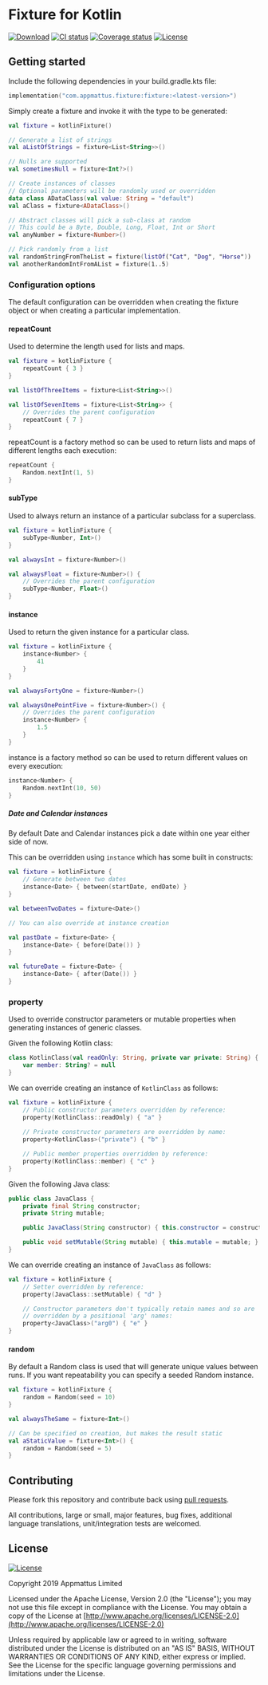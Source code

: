 # Fixture for Kotlin

[![Download](https://api.bintray.com/packages/appmattus/maven/fixture/images/download.svg)](https://bintray.com/appmattus/maven/fixture/_latestVersion)
[![CI status](https://github.com/appmattus/kotlinfixture/workflows/CI/badge.svg)](https://github.com/appmattus/kotlinfixture/actions)
[![Coverage status](https://codecov.io/gh/appmattus/kotlinfixture/branch/master/graph/badge.svg)](https://codecov.io/gh/appmattus/kotlinfixture)
[![License](https://img.shields.io/badge/License-Apache%202.0-blue.svg)](LICENSE.md)

## Getting started

Include the following dependencies in your build.gradle.kts file:

```kotlin
implementation("com.appmattus.fixture:fixture:<latest-version>")
```

Simply create a fixture and invoke it with the type to be generated:

```kotlin
val fixture = kotlinFixture()

// Generate a list of strings
val aListOfStrings = fixture<List<String>>()

// Nulls are supported
val sometimesNull = fixture<Int?>()

// Create instances of classes
// Optional parameters will be randomly used or overridden
data class ADataClass(val value: String = "default")
val aClass = fixture<ADataClass>()

// Abstract classes will pick a sub-class at random
// This could be a Byte, Double, Long, Float, Int or Short
val anyNumber = fixture<Number>()

// Pick randomly from a list
val randomStringFromTheList = fixture(listOf("Cat", "Dog", "Horse"))
val anotherRandomIntFromAList = fixture(1..5)
```

### Configuration options

The default configuration can be overridden when creating the fixture
object or when creating a particular implementation.

#### repeatCount

Used to determine the length used for lists and maps.

```kotlin
val fixture = kotlinFixture {
    repeatCount { 3 }
}

val listOfThreeItems = fixture<List<String>>()

val listOfSevenItems = fixture<List<String>> {
    // Overrides the parent configuration
    repeatCount { 7 }
}
```

repeatCount is a factory method so can be used to return lists and maps
of different lengths each execution:

```kotlin
repeatCount {
    Random.nextInt(1, 5)
}
```

#### subType

Used to always return an instance of a particular subclass for a
superclass.

```kotlin
val fixture = kotlinFixture {
    subType<Number, Int>()
}

val alwaysInt = fixture<Number>()

val alwaysFloat = fixture<Number>() {
    // Overrides the parent configuration
    subType<Number, Float>()
}
```

#### instance

Used to return the given instance for a particular class.

```kotlin
val fixture = kotlinFixture {
    instance<Number> {
        41
    }
}

val alwaysFortyOne = fixture<Number>()

val alwaysOnePointFive = fixture<Number>() {
    // Overrides the parent configuration
    instance<Number> {
        1.5
    }
}
```

instance is a factory method so can be used to return different values
on every execution:

```kotlin
instance<Number> {
    Random.nextInt(10, 50)
}
```

##### Date and Calendar instances

By default Date and Calendar instances pick a date within one year
either side of now.

This can be overridden using `instance` which has some built in constructs:

```kotlin
val fixture = kotlinFixture {
    // Generate between two dates
    instance<Date> { between(startDate, endDate) }
}

val betweenTwoDates = fixture<Date>()

// You can also override at instance creation

val pastDate = fixture<Date> {
    instance<Date> { before(Date()) }
}

val futureDate = fixture<Date> {
    instance<Date> { after(Date()) }
}
```

### property

Used to override constructor parameters or mutable properties when
generating instances of generic classes.

Given the following Kotlin class:

```kotlin
class KotlinClass(val readOnly: String, private var private: String) {
    var member: String? = null
}
```

We can override creating an instance of `KotlinClass` as follows:

```kotlin
val fixture = kotlinFixture {
    // Public constructor parameters overridden by reference:
    property(KotlinClass::readOnly) { "a" }
    
    // Private constructor parameters are overridden by name:
    property<KotlinClass>("private") { "b" }

    // Public member properties overridden by reference:
    property(KotlinClass::member) { "c" }
}
```

Given the following Java class:

```java
public class JavaClass {
    private final String constructor;
    private String mutable;

    public JavaClass(String constructor) { this.constructor = constructor; }

    public void setMutable(String mutable) { this.mutable = mutable; }
}
```

We can override creating an instance of `JavaClass` as follows:

```kotlin
val fixture = kotlinFixture {
    // Setter overridden by reference:
    property(JavaClass::setMutable) { "d" }

    // Constructor parameters don't typically retain names and so are
    // overridden by a positional 'arg' names:
    property<JavaClass>("arg0") { "e" }
}
```

#### random

By default a Random class is used that will generate unique values
between runs. If you want repeatability you can specify a seeded Random
instance.

```kotlin
val fixture = kotlinFixture {
    random = Random(seed = 10)
}

val alwaysTheSame = fixture<Int>()

// Can be specified on creation, but makes the result static
val aStaticValue = fixture<Int>() {
    random = Random(seed = 5)
}
```

## Contributing

Please fork this repository and contribute back using
[pull requests](https://github.com/appmattus/kotlinfixture/pulls).

All contributions, large or small, major features, bug fixes, additional
language translations, unit/integration tests are welcomed.

## License

[![License](https://img.shields.io/badge/License-Apache%202.0-blue.svg)](LICENSE.md)

Copyright 2019 Appmattus Limited

Licensed under the Apache License, Version 2.0 (the "License"); you may
not use this file except in compliance with the License. You may obtain
a copy of the License at
[http://www.apache.org/licenses/LICENSE-2.0](http://www.apache.org/licenses/LICENSE-2.0)

Unless required by applicable law or agreed to in writing, software
distributed under the License is distributed on an "AS IS" BASIS,
WITHOUT WARRANTIES OR CONDITIONS OF ANY KIND, either express or implied.
See the License for the specific language governing permissions and
limitations under the License.
